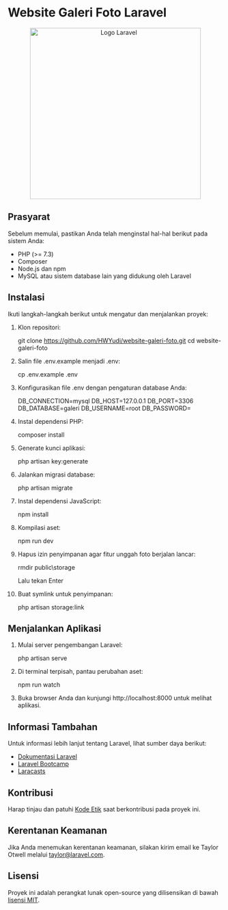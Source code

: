 # Website Galeri Foto Laravel

<p align="center"><a href="https://laravel.com" target="_blank"><img src="https://raw.githubusercontent.com/laravel/art/master/logo-lockup/5%20SVG/2%20CMYK/1%20Full%20Color/laravel-logolockup-cmyk-red.svg" width="400" alt="Logo Laravel"></a></p>

## Prasyarat

Sebelum memulai, pastikan Anda telah menginstal hal-hal berikut pada sistem Anda:
- PHP (>= 7.3)
- Composer
- Node.js dan npm
- MySQL atau sistem database lain yang didukung oleh Laravel

## Instalasi

Ikuti langkah-langkah berikut untuk mengatur dan menjalankan proyek:

1. Klon repositori:
   
   git clone https://github.com/HWYudi/website-galeri-foto.git
   cd website-galeri-foto
   

2. Salin file .env.example menjadi .env:
   
   cp .env.example .env
   

3. Konfigurasikan file .env dengan pengaturan database Anda:
    
    DB_CONNECTION=mysql
    DB_HOST=127.0.0.1
    DB_PORT=3306
    DB_DATABASE=galeri
    DB_USERNAME=root
    DB_PASSWORD=
    

4. Instal dependensi PHP:
   
   composer install
   

5. Generate kunci aplikasi:
   
   php artisan key:generate
   

6. Jalankan migrasi database:
   
   php artisan migrate
   

7. Instal dependensi JavaScript:
   
   npm install
   

8. Kompilasi aset:
   
   npm run dev
   

9. Hapus izin penyimpanan agar fitur unggah foto berjalan lancar:
   
   rmdir public\storage
   
   Lalu tekan Enter

10. Buat symlink untuk penyimpanan:
    
    php artisan storage:link
    

## Menjalankan Aplikasi

1. Mulai server pengembangan Laravel:
   
   php artisan serve
   

2. Di terminal terpisah, pantau perubahan aset:
   
   npm run watch
   

3. Buka browser Anda dan kunjungi http://localhost:8000 untuk melihat aplikasi.

## Informasi Tambahan

Untuk informasi lebih lanjut tentang Laravel, lihat sumber daya berikut:
- [Dokumentasi Laravel](https://laravel.com/docs)
- [Laravel Bootcamp](https://bootcamp.laravel.com)
- [Laracasts](https://laracasts.com)

## Kontribusi

Harap tinjau dan patuhi [Kode Etik](https://laravel.com/docs/contributions#code-of-conduct) saat berkontribusi pada proyek ini.

## Kerentanan Keamanan

Jika Anda menemukan kerentanan keamanan, silakan kirim email ke Taylor Otwell melalui [taylor@laravel.com](mailto:taylor@laravel.com).

## Lisensi

Proyek ini adalah perangkat lunak open-source yang dilisensikan di bawah [lisensi MIT](https://opensource.org/licenses/MIT).

